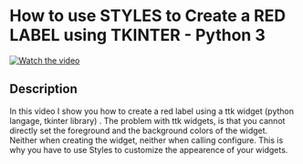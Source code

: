 # How to use STYLES to Create a RED LABEL using TKINTER - Python 3

[![Watch the video](https://img.youtube.com/vi/zmJ3lBHd__M/hqdefault.jpg)](https://youtu.be/zmJ3lBHd__M)

## Description

  

In this video I show you how to create a red label using a ttk widget (python langage, tkinter library) . The problem with ttk widgets, is that you cannot directly set the foreground and the background colors of the widget. Neither when creating the widget, neither when calling configure. This is why you have to use Styles to customize the appearence of your widgets.

